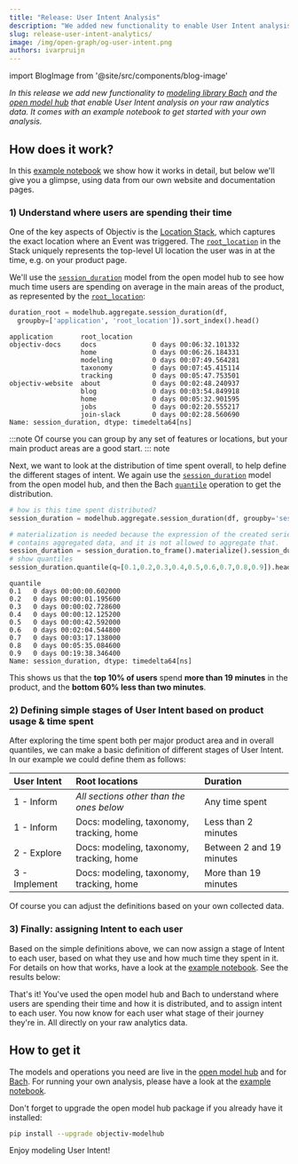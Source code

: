 ```yaml
---
title: "Release: User Intent Analysis"
description: "We added new functionality to enable User Intent analysis on your raw analytics data. See the example notebook to get started."
slug: release-user-intent-analytics/
image: /img/open-graph/og-user-intent.png
authors: ivarpruijn
---
```


<head>
  <meta property="og:title" content="Release: User Intent Analysis" />
</head>


import BlogImage from '@site/src/components/blog-image'

[example-notebook]: https://objectiv.io/docs/modeling/example-notebooks/user-intent/
[locations]: https://objectiv.io/docs/tracking/core-concepts/locations
[root_location]: https://objectiv.io/docs/taxonomy/reference/location-contexts/RootLocationContext/
[session_duration]: https://objectiv.io/docs/modeling/open-model-hub/models/Aggregation/session_duration/
[quantile]: https://objectiv.io/docs/modeling/bach/api-reference/DataFrame/quantile/
[model-hub]: https://objectiv.io/docs/modeling/
[bach]: https://objectiv.io/docs/modeling/bach/

*In this release we add new functionality to [modeling library Bach][bach] and the [open model hub][model-hub] 
that enable User Intent analysis on your raw analytics data. It comes with an example notebook to get started 
with your own analysis.*

<!--truncate-->

## How does it work?

In this [example notebook][example-notebook] we show how it works in detail, but below we'll give you a 
glimpse, using data from our own website and documentation pages.

### 1) Understand where users are spending their time
One of the key aspects of Objectiv is the [Location Stack][locations], which captures the exact location 
where an Event was triggered. The [`root_location`][root_location] in the Stack uniquely represents the 
top-level UI location the user was in at the time, e.g. on your product page.

We'll use the [`session_duration`][session_duration] model from the open model hub to see how much time users 
are spending on average in the main areas of the product, as represented by the 
[`root_location`][root_location]:

```python
duration_root = modelhub.aggregate.session_duration(df, 
  groupby=['application', 'root_location']).sort_index().head()
```
```
application       root_location
objectiv-docs     docs              0 days 00:06:32.101332
                  home              0 days 00:06:26.184331
                  modeling          0 days 00:07:49.564281
                  taxonomy          0 days 00:07:45.415114
                  tracking          0 days 00:05:47.753501
objectiv-website  about             0 days 00:02:48.240937
                  blog              0 days 00:03:54.849918
                  home              0 days 00:05:32.901595
                  jobs              0 days 00:02:20.555217
                  join-slack        0 days 00:02:28.560690
Name: session_duration, dtype: timedelta64[ns]
```

:::note
Of course you can group by any set of features or locations, but your main product areas are a good start.
::: note

Next, we want to look at the distribution of time spent overall, to help define the different stages of 
intent. We again use the [`session_duration`][session_duration] model from the open model hub, and then the 
Bach [`quantile`][quantile] operation to get the distribution.

```python
# how is this time spent distributed?
session_duration = modelhub.aggregate.session_duration(df, groupby='session_id')

# materialization is needed because the expression of the created series 
# contains aggregated data, and it is not allowed to aggregate that.
session_duration = session_duration.to_frame().materialize().session_duration
# show quantiles
session_duration.quantile(q=[0.1,0.2,0.3,0.4,0.5,0.6,0.7,0.8,0.9]).head(10)
```
```
quantile
0.1   0 days 00:00:00.602000
0.2   0 days 00:00:01.195600
0.3   0 days 00:00:02.728600
0.4   0 days 00:00:12.125200
0.5   0 days 00:00:42.592000
0.6   0 days 00:02:04.544800
0.7   0 days 00:03:17.138000
0.8   0 days 00:05:35.084600
0.9   0 days 00:19:38.346400
Name: session_duration, dtype: timedelta64[ns]
```

This shows us that the **top 10% of users** spend **more than 19 minutes** in the product, and the 
**bottom 60% less than two minutes**.

### 2) Defining simple stages of User Intent based on product usage & time spent
After exploring the time spent both per major product area and in overall quantiles, we can make a basic 
definition of different stages of User Intent. In our example we could define them as follows:

| User Intent   | Root locations                            | Duration
| :--           | :--                                       | :--           
| 1 - Inform    | *All sections other than the ones below*  | Any time spent
| 1 - Inform    | Docs: modeling, taxonomy, tracking, home  | Less than 2 minutes
| 2 - Explore   | Docs: modeling, taxonomy, tracking, home  | Between 2 and 19 minutes
| 3 - Implement | Docs: modeling, taxonomy, tracking, home  | More than 19 minutes

Of course you can adjust the definitions based on your own collected data. 

### 3) Finally: assigning Intent to each user
Based on the simple definitions above, we can now assign a stage of Intent to each user, based on what they 
use and how much time they spent in it. For details on how that works, have a look at the 
[example notebook][example-notebook]. See the results below:

<BlogImage 
  url='img/blog/releases/20220422-user-intent-results.png'
  caption="Results for User Intent analysis on our website and documentation pages"
/>

That's it! You've used the open model hub and Bach to understand where users are spending their time and how 
it is distributed, and to assign intent to each user. You now know for each user what stage of their journey 
they're in. All directly on your raw analytics data.

## How to get it
The models and operations you need are live in the [open model hub][model-hub] and for [Bach][bach]. For 
running your own analysis, please have a look at the [example notebook][example-notebook].

Don't forget to upgrade the open model hub package if you already have it installed: 

```bash
pip install --upgrade objectiv-modelhub
```

Enjoy modeling User Intent!
